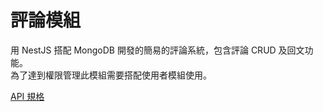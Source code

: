 # 評論模組
用 NestJS 搭配 MongoDB 開發的簡易的評論系統，包含評論 CRUD 及回文功能。  
為了達到權限管理此模組需要搭配使用者模組使用。

[API 規格](spec.yaml)

